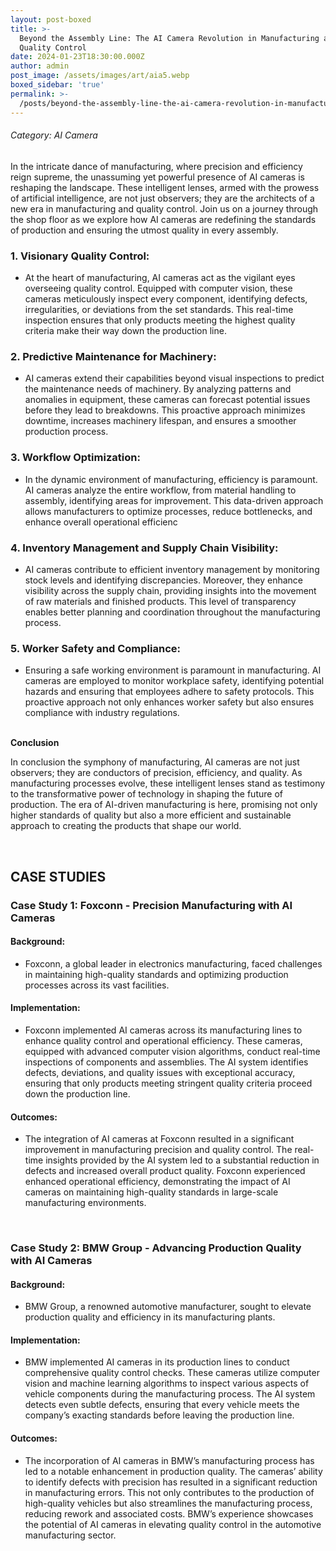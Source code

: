 ```yaml
---
layout: post-boxed
title: >-
  Beyond the Assembly Line: The AI Camera Revolution in Manufacturing and
  Quality Control
date: 2024-01-23T18:30:00.000Z
author: admin
post_image: /assets/images/art/aia5.webp
boxed_sidebar: 'true'
permalink: >-
  /posts/beyond-the-assembly-line-the-ai-camera-revolution-in-manufacturing-and-quality-control
---
```


###### Category: AI Camera

In the intricate dance of manufacturing, where precision and efficiency reign supreme, the unassuming yet powerful presence of AI cameras is reshaping the landscape. These intelligent lenses, armed with the prowess of artificial intelligence, are not just observers; they are the architects of a new era in manufacturing and quality control. Join us on a journey through the shop floor as we explore how AI cameras are redefining the standards of production and ensuring the utmost quality in every assembly.

### 1. Visionary Quality Control:

* At the heart of manufacturing, AI cameras act as the vigilant eyes overseeing quality control. Equipped with computer vision, these cameras meticulously inspect every component, identifying defects, irregularities, or deviations from the set standards. This real-time inspection ensures that only products meeting the highest quality criteria make their way down the production line.

### 2. Predictive Maintenance for Machinery:

* AI cameras extend their capabilities beyond visual inspections to predict the maintenance needs of machinery. By analyzing patterns and anomalies in equipment, these cameras can forecast potential issues before they lead to breakdowns. This proactive approach minimizes downtime, increases machinery lifespan, and ensures a smoother production process.

### 3. Workflow Optimization:

* In the dynamic environment of manufacturing, efficiency is paramount. AI cameras analyze the entire workflow, from material handling to assembly, identifying areas for improvement. This data-driven approach allows manufacturers to optimize processes, reduce bottlenecks, and enhance overall operational efficienc

### 4. Inventory Management and Supply Chain Visibility:

* AI cameras contribute to efficient inventory management by monitoring stock levels and identifying discrepancies. Moreover, they enhance visibility across the supply chain, providing insights into the movement of raw materials and finished products. This level of transparency enables better planning and coordination throughout the manufacturing process.

### 5. Worker Safety and Compliance:

* Ensuring a safe working environment is paramount in manufacturing. AI cameras are employed to monitor workplace safety, identifying potential hazards and ensuring that employees adhere to safety protocols. This proactive approach not only enhances worker safety but also ensures compliance with industry regulations.

<br>
<b>Conclusion</b>
<p>
In conclusion the symphony of manufacturing, AI cameras are not just observers; they are conductors of precision, efficiency, and quality. As manufacturing processes evolve, these intelligent lenses stand as testimony to the transformative power of technology in shaping the future of production. The era of AI-driven manufacturing is here, promising not only higher standards of quality but also a more efficient and sustainable approach to creating the products that shape our world.
</p>

<br>

## CASE STUDIES

### Case Study 1: Foxconn - Precision Manufacturing with AI Cameras

#### Background:

* Foxconn, a global leader in electronics manufacturing, faced challenges in maintaining high-quality standards and optimizing production processes across its vast facilities.

#### Implementation:

* Foxconn implemented AI cameras across its manufacturing lines to enhance quality control and operational efficiency. These cameras, equipped with advanced computer vision algorithms, conduct real-time inspections of components and assemblies. The AI system identifies defects, deviations, and quality issues with exceptional accuracy, ensuring that only products meeting stringent quality criteria proceed down the production line.

#### Outcomes:

* The integration of AI cameras at Foxconn resulted in a significant improvement in manufacturing precision and quality control. The real-time insights provided by the AI system led to a substantial reduction in defects and increased overall product quality. Foxconn experienced enhanced operational efficiency, demonstrating the impact of AI cameras on maintaining high-quality standards in large-scale manufacturing environments.

<br>

### Case Study 2: BMW Group - Advancing Production Quality with AI Cameras

#### Background:

* BMW Group, a renowned automotive manufacturer, sought to elevate production quality and efficiency in its manufacturing plants.

#### Implementation:

* BMW implemented AI cameras in its production lines to conduct comprehensive quality control checks. These cameras utilize computer vision and machine learning algorithms to inspect various aspects of vehicle components during the manufacturing process. The AI system detects even subtle defects, ensuring that every vehicle meets the company’s exacting standards before leaving the production line.

#### Outcomes:

* The incorporation of AI cameras in BMW’s manufacturing process has led to a notable enhancement in production quality. The cameras’ ability to identify defects with precision has resulted in a significant reduction in manufacturing errors. This not only contributes to the production of high-quality vehicles but also streamlines the manufacturing process, reducing rework and associated costs. BMW’s experience showcases the potential of AI cameras in elevating quality control in the automotive manufacturing sector.
